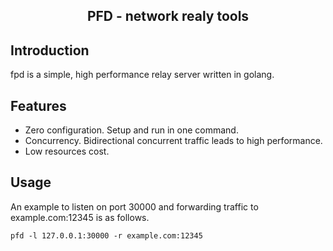 <h2 align="center">PFD - network realy tools</h2>

## Introduction

fpd is a simple, high performance relay server written in golang.

## Features
- Zero configuration. Setup and run in one command.
- Concurrency. Bidirectional concurrent traffic leads to high performance.
- Low resources cost.

## Usage

An example to listen on port 30000 and forwarding traffic to example.com:12345 is as follows.
```
pfd -l 127.0.0.1:30000 -r example.com:12345
```